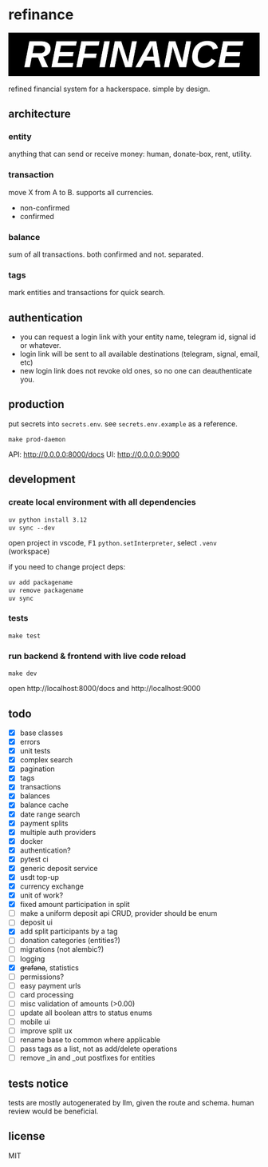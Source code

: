 # refinance
![logo](docs/refinance-logo.jpg)

refined financial system for a hackerspace. simple by design.

## architecture

### entity
anything that can send or receive money: human, donate-box, rent, utility.

### transaction
move X from A to B. supports all currencies.
- non-confirmed
- confirmed

### balance
sum of all transactions. both confirmed and not. separated.

### tags
mark entities and transactions for quick search.

## authentication
- you can request a login link with your entity name, telegram id, signal id or whatever.
- login link will be sent to all available destinations (telegram, signal, email, etc)
- new login link does not revoke old ones, so no one can deauthenticate you. 

## production

put secrets into `secrets.env`. see `secrets.env.example` as a reference. 

```console
make prod-daemon
```

API: http://0.0.0.0:8000/docs
UI: http://0.0.0.0:9000

## development

### create local environment with all dependencies
```console
uv python install 3.12
uv sync --dev
```

open project in vscode, <kbd>F1</kbd> `python.setInterpreter`, select `.venv` (workspace)

if you need to change project deps:
```console
uv add packagename
uv remove packagename
uv sync
```

### tests
```
make test
```

### run backend & frontend with live code reload
```
make dev
```
open http://localhost:8000/docs and http://localhost:9000

## todo
- [x] base classes
- [x] errors
- [x] unit tests
- [x] complex search
- [x] pagination
- [x] tags
- [x] transactions
- [x] balances
- [x] balance cache
- [x] date range search
- [x] payment splits
- [x] multiple auth providers
- [x] docker
- [x] authentication?
- [x] pytest ci
- [x] generic deposit service
- [x] usdt top-up
- [x] currency exchange
- [x] unit of work?
- [x] fixed amount participation in split
- [ ] make a uniform deposit api CRUD, provider should be enum
- [ ] deposit ui
- [x] add split participants by a tag
- [ ] donation categories (entities?)
- [ ] migrations (not alembic?)
- [ ] logging
- [x] ~~grafana~~, statistics
- [ ] permissions?
- [ ] easy payment urls
- [ ] card processing
- [ ] misc validation of amounts (>0.00)
- [ ] update all boolean attrs to status enums
- [ ] mobile ui
- [ ] improve split ux
- [ ] rename base to common where applicable
- [ ] pass tags as a list, not as add/delete operations
- [ ] remove _in and _out postfixes for entities

## tests notice
tests are mostly autogenerated by llm, given the route and schema. human review would be beneficial. 

## license
MIT
